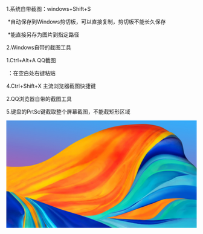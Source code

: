 1.系统自带截图：windows+Shift+S

​      *自动保存到Windows剪切板，可以直接复制，剪切板不能长久保存

​      *能直接另存为图片到指定路径

2.Windows自带的截图工具

1.Ctrl+Alt+A  QQ截图

​     ：在空白处右键粘贴

4.Ctrl+Shift+X  主流浏览器截图快捷键

2.QQ浏览器自带的截图工具

5.键盘的PrtSc键截取整个屏幕截图，不能截矩形区域



![29680635e1bf210343272c349ac844f1](https://raw.githubusercontent.com/haigongjingying/typora/master/image/20200520193541.jpg)